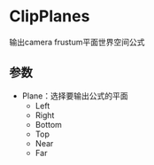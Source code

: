 # ClipPlanes

输出camera frustum平面世界空间公式

## 参数

- Plane：选择要输出公式的平面
  - Left
  - Right
  - Bottom
  - Top
  - Near
  - Far
